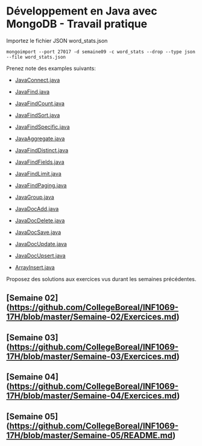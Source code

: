 # Développement en Java avec MongoDB - Travail pratique

Importez le fichier JSON word_stats.json

```
mongoimport --port 27017 -d semaine09 -c word_stats --drop --type json --file word_stats.json
```

Prenez note des examples suivants:

* [JavaConnect.java](https://github.com/CollegeBoreal/INF1069-17H/blob/master/Semaine-09/JavaConnect.java)
* [JavaFind.java](https://github.com/CollegeBoreal/INF1069-17H/blob/master/Semaine-09/JavaFind.java)
* [JavaFindCount.java](https://github.com/CollegeBoreal/INF1069-17H/blob/master/Semaine-09/JavaFindCount.java)
* [JavaFindSort.java](https://github.com/CollegeBoreal/INF1069-17H/blob/master/Semaine-09/JavaFindSort.java)
* [JavaFindSpecific.java](https://github.com/CollegeBoreal/INF1069-17H/blob/master/Semaine-09/JavaFindSpecific.java)

* [JavaAggregate.java](https://github.com/CollegeBoreal/INF1069-17H/blob/master/Semaine-09/JavaAggregate.java)
* [JavaFindDistinct.java](https://github.com/CollegeBoreal/INF1069-17H/blob/master/Semaine-09/JavaFindDistinct.java)
* [JavaFindFields.java](https://github.com/CollegeBoreal/INF1069-17H/blob/master/Semaine-09/JavaFindFields.java)
* [JavaFindLimit.java](https://github.com/CollegeBoreal/INF1069-17H/blob/master/Semaine-09/JavaFindLimit.java)
* [JavaFindPaging.java](https://github.com/CollegeBoreal/INF1069-17H/blob/master/Semaine-09/JavaFindPaging.java)
* [JavaGroup.java](https://github.com/CollegeBoreal/INF1069-17H/blob/master/Semaine-09/JavaGroup.java)

* [JavaDocAdd.java](https://github.com/CollegeBoreal/INF1069-17H/blob/master/Semaine-09/JavaDocAdd.java)
* [JavaDocDelete.java](https://github.com/CollegeBoreal/INF1069-17H/blob/master/Semaine-09/JavaDocDelete.java)
* [JavaDocSave.java](https://github.com/CollegeBoreal/INF1069-17H/blob/master/Semaine-09/JavaDocSave.java)
* [JavaDocUpdate.java](https://github.com/CollegeBoreal/INF1069-17H/blob/master/Semaine-09/JavaDocUpdate.java)
* [JavaDocUpsert.java](https://github.com/CollegeBoreal/INF1069-17H/blob/master/Semaine-09/JavaDocUpsert.java)

* [ArrayInsert.java](https://github.com/CollegeBoreal/INF1069-17H/blob/master/Semaine-09/ArrayInsert.java)

Proposez des solutions aux exercices vus durant les semaines précédentes.

## [Semaine 02] (https://github.com/CollegeBoreal/INF1069-17H/blob/master/Semaine-02/Exercices.md)
## [Semaine 03] (https://github.com/CollegeBoreal/INF1069-17H/blob/master/Semaine-03/Exercices.md)
## [Semaine 04] (https://github.com/CollegeBoreal/INF1069-17H/blob/master/Semaine-04/Exercices.md)
## [Semaine 05] (https://github.com/CollegeBoreal/INF1069-17H/blob/master/Semaine-05/README.md)
